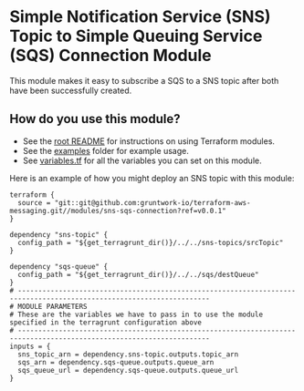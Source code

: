 # Simple Notification Service (SNS) Topic to Simple Queuing Service (SQS) Connection Module 

This module makes it easy to subscribe a SQS to a SNS topic after both have been successfully created.

## How do you use this module?

* See the [root README](./README.md) for instructions on using Terraform modules.
* See the [examples](./examples) folder for example usage.
* See [variables.tf](./variables.tf) for all the variables you can set on this module.

Here is an example of how you might deploy an SNS topic with this module:

```hcl
terraform {
  source = "git::git@github.com:gruntwork-io/terraform-aws-messaging.git//modules/sns-sqs-connection?ref=v0.0.1"
}

dependency "sns-topic" {
  config_path = "${get_terragrunt_dir()}/../../sns-topics/srcTopic"
}

dependency "sqs-queue" {
  config_path = "${get_terragrunt_dir()}/../../sqs/destQueue"
}
# ---------------------------------------------------------------------------------------------------------------------
# MODULE PARAMETERS
# These are the variables we have to pass in to use the module specified in the terragrunt configuration above
# ---------------------------------------------------------------------------------------------------------------------
inputs = {
  sns_topic_arn = dependency.sns-topic.outputs.topic_arn
  sqs_arn = dependency.sqs-queue.outputs.queue_arn
  sqs_queue_url = dependency.sqs-queue.outputs.queue_url
}
```

